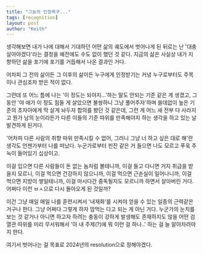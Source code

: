 ```yaml
---
title: "그놈의 인정욕구..."
tags: [recognition]
layout: post
author: "Keith"
---
```


생각해보면 내가 나에 대해서 기대하던 어떤 삶의 궤도에서 벗어나게 된 뒤로는 난 '대충 살아야겠다'라는 결정을 예전에도 수도 없이 했던 것 같다. 지금의 삶은 사실상 내가 지향하던 삶을 포기에 포기를 거듭해서 나온 결과인 거다. 

어차피 그 전의 삶이든 그 이후의 삶이든 누구에게 인정받기는 커녕 누구로부터도 주목이나 관심조차 받은 적이 없다.

그런데 또 어느 틈에 나는 '이 정도는 되야지...'하는 말도 안되는 기준 같은 게 생겼고, 그 동안 '야 애가 이 정도 힘들 게 살았으면 불쌍하니 그냥 풀어주자'하며 쓸데없이 높은 기준의 초자아에게 막 살게 놔두자 합의를 봤던 것 같은데, 그런 게 어느 새 전부 다 사라지고 뭔가 남의 눈이라든가 다른 이들의 기준 따위를 만족해야지 하는 생각을 하고 있는 날 발견하게 된거다.

'어차피 다른 사람의 취향 따위 만족시킬 수 없어, 그러니 그냥 너 하고 싶은 대로 해'란 생각도 언젠가부터 나를 떠났다. 누군가로부터 핀잔 같은 거 들으면 나도 모르고 푸욱 주눅이 들어있기 십상이고. 

이걸 입으면 다른 사람들이 돈 없는 놈처럼 볼테니까, 이걸 들고 다니면 거지 취급을 받을지 모르니, 이걸 먹으면 건강하지 않으니까, 이걸 먹으면 근손실이 일어나니까, 이걸 먹으면 지방이 쌓일테니까, 이걸 마시다간 중독될지도 모르니까 하면서 살아버린 거다. 어쩌다 이런 ㅂㅅ으로 다시 돌아오게 된 것일까?

이건 그냥 매일 매일 나를 훈련시켜서 '내재화'를 시켜야 얻을 수 있는 일종의 근력같은 거구나 한다. 그냥 어쩌다 그렇게 하자 맘먹는 다고 되는 게 아닌 거다. 누군가의 눈치를 보는 것 같거나 아니면 하고자 하려는 충동이 강하게 발생해도 존재하지도 않을 어떤 검열관 따위를 미리 무서워해서 '아 내 주제(?)에 뭐 이런 걸 하나..' 하는 걸 늘 알아차려야지 한다. 

여기서 벗어나는 걸 목표로 2024년의 resolution으로 정해야겠다.


